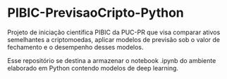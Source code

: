 # PIBIC-PrevisaoCripto-Python

Projeto de iniciação científica PIBIC da PUC-PR que visa comparar ativos semelhantes a criptomoedas, aplicar modelos de previsão sob o valor de fechamento e o desempenho desses modelos.

Esse repositório se destina a armazenar o notebook .ipynb do ambiente elaborado em Python contendo modelos de deep learning.
